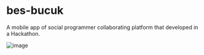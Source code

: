 # bes-bucuk
A mobile app of social programmer collaborating platform that developed in a Hackathon.

![image](https://github.com/hybrayhem38/bes-bucuk/blob/master/design_previews/login-2.png
)
